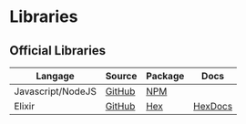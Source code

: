 # Libraries

## Official Libraries

Langage               | Source                  | Package                  | Docs
--------------------- | ----------------------- | ------------------------ | -------------------
Javascript/NodeJS     | [GitHub][node-source]   | [NPM][node-package]      |
Elixir                | [GitHub][elixir-source] | [Hex][elixir-package]    | [HexDocs][elixir-docs]

[node-source]: https://github.com/tagplay/tagplay
[node-package]: https://www.npmjs.com/package/tagplay

[elixir-source]: https://github.com/tagplay/elixir-tagplay
[elixir-package]: https://hex.pm/packages/tagplay
[elixir-docs]: http://hexdocs.pm/tagplay/

